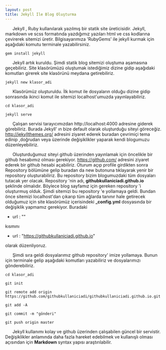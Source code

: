 ```yaml
---
layout: post
title: Jekyll İle Blog Oluşturma
---
```




&nbsp;&nbsp;&nbsp;&nbsp;&nbsp;&nbsp;Jekyll , Ruby kullanılarak yazılmış bir statik site üreticisidir. Jekyll, markdown ve scss formatında yazdığımız yazıları html ve css kodlarına çevirerek  sitemizi üretir. Bilgisayarımıza 'RubyGems' ile jekyll kurmak için aşağıdaki komutu terminale yazabilirsiniz. 

	gem install jekyll 



&nbsp;&nbsp;&nbsp;&nbsp;&nbsp;&nbsp;Jekyll artık kuruldu. Şimdi statik blog sitemizi oluştuma aşamasına geçebiliriz. Site klasörümüzü 
oluştumak istediğimiz dizine gidip aşağıdaki komutları girerek site klasörünü meydana getirebiliriz.

	jekyll new klasor_adi



&nbsp;&nbsp;&nbsp;&nbsp;&nbsp;&nbsp;Klasörümüz oluşturuldu. İlk komut ile dosyaların olduğu dizine gidip sonrasında ikinci komut ile sitemizi
localhost'umuzda yayınlayabiliriz. 

	cd klasor_adi

	jekyll serve 



&nbsp;&nbsp;&nbsp;&nbsp;&nbsp;&nbsp;Çalışan servisi tarayıcımızdan http://localhost:4000 adresine giderek görebiliriz. Burada Jekyll' ın bize 
default olarak oluşturduğu siteyi göreceğiz. <a href ="http://jekyllthemes.org/">http://jekyllthemes.org/</a> adresini ziyaret ederek buradan çevrimiçi tema edinip ,doğrudan  veya üzerinde değişiklikler yaparak kendi blogumuzu düzenleyebiliriz.



&nbsp;&nbsp;&nbsp;&nbsp;&nbsp;&nbsp;Oluşturduğumuz siteyi github üzerinden yayınlamak için öncelikle bir github hesabımız olması gerekiyor.
<a href="https://github.com/">https://github.com/</a> adresini ziyaret ederek bir github hesabi açabiliriz. Oturum açıp profile girdikten sonra Repository bölümüne gelip buradan da new butonuna tıklayarak yenir bir repository oluşturabiliriz.
Bu repository bizim blogumuzdaki tüm dosyaları tutacak yer olacak. Repository 'nin adı, <strong>githubkullaniciadi.github.io</strong> şeklinde olmalıdır. Böylece blog sayfamız için gereken repository 'i
 oluşturmuş olduk.  Şimdi sitemizi bu repository 'e yollamaya geldi. Bundan önce sitemizi localhost'dan çıkarıp tüm ağlarda tanınır hale getirecek olduğumuz için site klasörümüz içerisindeki <strong>_config.yml</strong> dosyasında bir değişiklik yapmamız gerekiyor. Buradaki 
 - url : ""

kısmını
 
 - url : "https://githubkullaniciadi.github.io"

olarak düzenliyoruz.



&nbsp;&nbsp;&nbsp;&nbsp;&nbsp;&nbsp;Şimdi sıra geldi dosyalarımız github repository' imize yollamaya. Bunun için terminale gelip aşağıdaki komutları yazabiliriz ve dosyalarımızı gönderebiliriz.

	cd klasor_adi

	git init

	git remote add origin https://github.com/githubkullaniciadi/githubkullaniciadi.github.io.git

	git add -A

	git commit -m "gönderi"

	git push origin master




&nbsp;&nbsp;&nbsp;&nbsp;&nbsp;&nbsp;Jekyll kullanımı kolay ve github üzerinden çalışabilen güncel bir servistir. Değişiklikler anlamında daha fazla hareket edebilmek ve kullanışlı olması açısından  için <strong>Markdown</strong> syntax yapısı araştırılabilir. 
















